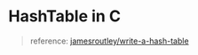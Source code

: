 # HashTable in C

> reference:
> [jamesroutley/write-a-hash-table](https://github.com/jamesroutley/write-a-hash-table)
